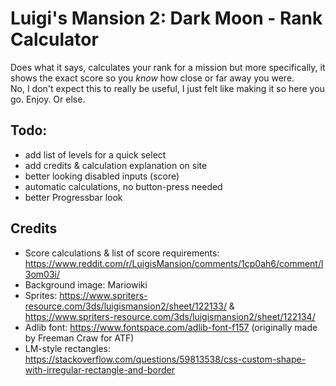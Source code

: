 # Luigi's Mansion 2: Dark Moon - Rank Calculator
Does what it says, calculates your rank for a mission but more specifically, it shows the exact score so you *know* how close or far away you were.  
No, I don't expect this to really be useful, I just felt like making it so here you go. Enjoy. Or else.

## Todo:
- add list of levels for a quick select
- add credits & calculation explanation on site
- better looking disabled inputs (score)
- automatic calculations, no button-press needed
- better Progressbar look

## Credits
- Score calculations & list of score requirements: https://www.reddit.com/r/LuigisMansion/comments/1cp0ah6/comment/l3om03i/
- Background image: Mariowiki
- Sprites: https://www.spriters-resource.com/3ds/luigismansion2/sheet/122133/ & https://www.spriters-resource.com/3ds/luigismansion2/sheet/122134/
- Adlib font: https://www.fontspace.com/adlib-font-f157 (originally made by Freeman Craw for ATF)
- LM-style rectangles: https://stackoverflow.com/questions/59813538/css-custom-shape-with-irregular-rectangle-and-border